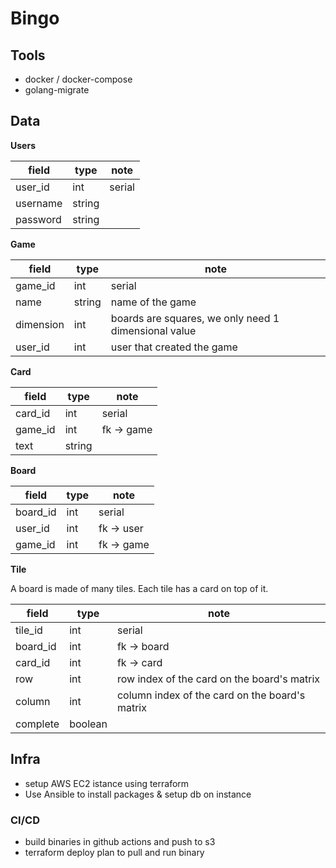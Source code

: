 # Bingo

## Tools

- docker / docker-compose
- golang-migrate

## Data

**Users**

| field    | type   | note   |
| -------- | ------ | ------ |
| user_id  | int    | serial |
| username | string |        |
| password | string |        |

**Game**

| field     | type   | note                                                 |
| --------- | ------ | ---------------------------------------------------- |
| game_id   | int    | serial                                               |
| name      | string | name of the game                                     |
| dimension | int    | boards are squares, we only need 1 dimensional value |
| user_id   | int    | user that created the game                           |

**Card**

| field   | type   | note       |
| ------- | ------ | ---------- |
| card_id | int    | serial     |
| game_id | int    | fk -> game |
| text    | string |            |

**Board**

| field    | type | note       |
| -------- | ---- | ---------- |
| board_id | int  | serial     |
| user_id  | int  | fk -> user |
| game_id  | int  | fk -> game |

**Tile**

A board is made of many tiles. Each tile has a card on top of it.

| field    | type    | note                                           |
| -------- | ------- | ---------------------------------------------- |
| tile_id  | int     | serial                                         |
| board_id | int     | fk -> board                                    |
| card_id  | int     | fk -> card                                     |
| row      | int     | row index of the card on the board's matrix    |
| column   | int     | column index of the card on the board's matrix |
| complete | boolean |                                                |

## Infra

- setup AWS EC2 istance using terraform
- Use Ansible to install packages & setup db on instance

### CI/CD

- build binaries in github actions and push to s3
- terraform deploy plan to pull and run binary
